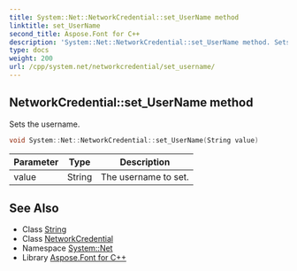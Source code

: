 ```yaml
---
title: System::Net::NetworkCredential::set_UserName method
linktitle: set_UserName
second_title: Aspose.Font for C++
description: 'System::Net::NetworkCredential::set_UserName method. Sets the username in C++.'
type: docs
weight: 200
url: /cpp/system.net/networkcredential/set_username/
---
```

## NetworkCredential::set_UserName method


Sets the username.

```cpp
void System::Net::NetworkCredential::set_UserName(String value)
```


| Parameter | Type | Description |
| --- | --- | --- |
| value | String | The username to set. |

## See Also

* Class [String](../../../system/string/)
* Class [NetworkCredential](../)
* Namespace [System::Net](../../)
* Library [Aspose.Font for C++](../../../)

